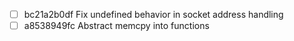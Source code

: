 - [ ] bc21a2b0df Fix undefined behavior in socket address handling
- [ ] a8538949fc Abstract memcpy into functions